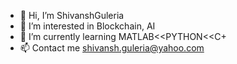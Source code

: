 - 👋 Hi, I’m ShivanshGuleria
- 👀 I’m interested in Blockchain, AI
- 🌱 I’m currently learning MATLAB<<PYTHON<<C+
- 📫 Contact me shivansh.guleria@yahoo.com


